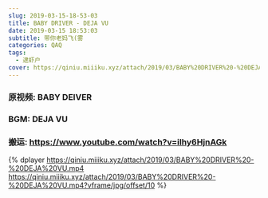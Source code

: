 ```yaml
---
slug: 2019-03-15-18-53-03
title: BABY DRIVER - DEJA VU
date: 2019-03-15 18:53:03
subtitle: 带你老妈飞(雾
categories: QAQ
tags:
  - 逮虾户
cover: https://qiniu.miiiku.xyz/attach/2019/03/BABY%20DRIVER%20-%20DEJA%20VU.mp4?vframe/jpg/offset/10
---
```


### 原视频: BABY DEIVER

### BGM: DEJA VU

### 搬运: https://www.youtube.com/watch?v=iIhy6HjnAGk

{% dplayer https://qiniu.miiiku.xyz/attach/2019/03/BABY%20DRIVER%20-%20DEJA%20VU.mp4 https://qiniu.miiiku.xyz/attach/2019/03/BABY%20DRIVER%20-%20DEJA%20VU.mp4?vframe/jpg/offset/10 %}